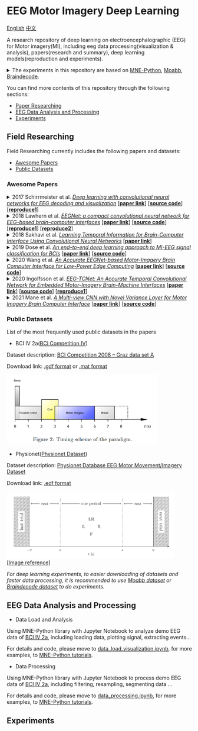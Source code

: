 # EEG Motor Imagery Deep Learning

[English](README.md) [中文](README.zh_CN.md)

A research repository of deep learning on electroencephalographic (EEG) for Motor imagery(MI), including eeg data
processing(visualization & analysis), papers(research and summary), deep learning models(reproduction and experiments).

<details>
<summary>
The experiments in this repository are based on <a href="https://github.com/mne-tools/mne-python">MNE-Python</a>, 
<a href="https://github.com/NeuroTechX/moabb">Moabb</a>,
<a href="https://github.com/braindecode/braindecode">Braindecode</a>.
</summary>

- [MNE-Python](https://github.com/mne-tools/mne-python)

MNE-Python is an open-source Python package for exploring, visualizing, and analyzing human neurophysiological data
such as MEG, EEG, sEEG, ECoG, and more. It includes modules for data input/output, preprocessing, visualization, source
estimation, time-frequency analysis, connectivity analysis, machine learning, and statistics.

- [Moabb](https://github.com/NeuroTechX/moabb)

Moabb: Build a comprehensive benchmark of popular Brain-Computer Interface (BCI) algorithms applied on an extensive
list of freely available EEG datasets.

- [Braindecode](https://github.com/braindecode/braindecode)

Braindecode is an open-source Python toolbox for decoding raw electrophysiology brain data with deep learning models.
It includes dataset fetchers, data preprocessing and visualization tools, as well as implementations of several deep
learning architectures and data augmentations for analysis of EEG, ECoG and MEG.

</details>

You can find more contents of this repository through the following sections:

- [Paper Researching](#field-researching)
- [EEG Data Analysis and Processing](#eeg-data-analysis-and-processing)
- [Experiments](#experiments)

## Field Researching

Field Researching currently includes the following papers and datasets:

- [Awesome Papers](#awesome-papers)
- [Public Datasets](#public-datasets)

### Awesome Papers

<details>
<summary>
2017 Schirrmeister et al.
<u><i>Deep learning with convolutional neural networks for EEG decoding and visualization</i></u>
[<a href="https://onlinelibrary.wiley.com/doi/10.1002/hbm.23730"><b>paper link</b></a>]
[<a href="https://github.com/robintibor/braindecode"><b>source code</b></a>]
[<a href="https://github.com/robintibor/braindecode"><b>reproduce1</b></a>]
</summary>
</details>

<details>
<summary>
2018 Lawhern et al.
<u><i>EEGNet: a compact convolutional neural network for EEG-based brain–computer interfaces</i></u>
[<a href="https://iopscience.iop.org/article/10.1088/1741-2552/aace8c"><b>paper link</b></a>]
[<a href="https://github.com/vlawhern/arl-eegmodels"><b>source code</b></a>]
[<a href="https://github.com/braindecode/braindecode/tree/master/braindecode/models"><b>reproduce1</b></a>]
[<a href="https://colab.research.google.com/drive/1ANF8PwvtUPawTeQt4Uu4iwscpyhHBgvM"><b>reproduce2</b></a>]
</summary>
</details>

<details>
<summary>
2018 Sakhavi et al.
<u><i>Learning Temporal Information for Brain-Computer Interface Using Convolutional Neural Networks</i></u>
[<a href="https://ieeexplore.ieee.org/document/8310961"><b>paper link</b></a>]
</summary>
</details>

<details>
<summary>
2019 Dose et al.
<u><i>An end-to-end deep learning approach to MI-EEG signal classification for BCIs</i></u>
[<a href="https://www.sciencedirect.com/science/article/abs/pii/S0957417418305359"><b>paper link</b></a>]
[<a href="https://github.com/hauke-d/cnn-eeg"><b>source code</b></a>]
</summary>
</details>

<details>
<summary>
2020 Wang et al.
<u><i>An Accurate EEGNet-based Motor-Imagery Brain Computer Interface for Low-Power Edge Computing</i></u>
[<a href="https://ieeexplore.ieee.org/document/9137134"><b>paper link</b></a>]
[<a href="https://github.com/MHersche/eegnet-based-embedded-bci"><b>source code</b></a>]
</summary>
</details>

<details>
<summary>
2020 Ingolfsson et al.
<u><i>EEG-TCNet: An Accurate Temporal Convolutional Network for Embedded Motor-Imagery Brain-Machine Interfaces</i></u>
[<a href="https://ieeexplore.ieee.org/document/9283028"><b>paper link</b></a>]
[<a href="https://github.com/iis-eth-zurich/eeg-tcnet"><b>source code</b></a>]
[<a href="https://github.com/okbalefthanded/eeg-tcnet/blob/master/eeg_tcnet_colab.ipynb"><b>reproduce1</b></a>]
</summary>
</details>

<details>
<summary>
2021 Mane et al.
<u><i>A Multi-view CNN with Novel Variance Layer for Motor Imagery Brain Computer Interface</i></u>
[<a href="https://ieeexplore.ieee.org/document/9175874"><b>paper link</b></a>]
[<a href="https://github.com/ravikiran-mane/FBCNet"><b>source code</b></a>]
</summary>
</details>

### Public Datasets

List of the most frequently used public datasets in the papers

- BCI IV 2a([BCI Competition IV](https://www.bbci.de/competition/iv/))

Dataset description: [BCI Competition 2008 – Graz data set A](https://www.bbci.de/competition/iv/desc_2a.pdf)

Download link: [.gdf format](https://www.bbci.de/competition/iv/#dataset2a)
or [.mat format](http://bnci-horizon-2020.eu/database/data-sets)

![](./static/bci2a.png)

- Physionet([Physionet Dataset](https://physionet.org/content/eegmmidb/1.0.0/))

Dataset
description: [Physionet Database EEG Motor Movement/Imagery Dataset](https://physionet.org/content/eegmmidb/1.0.0/)

Download link: [.edf format](https://physionet.org/content/eegmmidb/1.0.0/)

![](./static/physionet.png) [[Image reference](https://www.sciencedirect.com/science/article/abs/pii/S0957417418305359)]

*For deep learning experiments, to easier downloading of datasets and faster data processing, it is recommended to
use [Moabb dataset](http://moabb.neurotechx.com/docs/datasets.html#module-moabb.datasets)
or [Braindecode dataset](https://braindecode.org/stable/generated/braindecode.datasets.BNCI2014001.html) to do
experiments.*

## EEG Data Analysis and Processing

- Data Load and Analysis

Using MNE-Python library with Jupyter Notebook to analyze demo EEG data of [BCI IV 2a](#public-datasets), including
loading data, plotting signal, extracting events...

For details and code, please move
to [data_load_visualization.ipynb](./data_analysis_notebook_mne/data_load_visualization.ipynb), for more examples,
to [MNE-Python tutorials](https://mne.tools/stable/auto_tutorials/index.html).

- Data Processing

Using MNE-Python library with Jupyter Notebook to process demo EEG data of [BCI IV 2a](#public-datasets), including
filtering, resampling, segmenting data ...

For details and code, please move to [data_processing.ipynb](./data_analysis_notebook_mne/data_processing.ipynb), for
more examples, to [MNE-Python tutorials](https://mne.tools/stable/auto_tutorials/index.html).

## Experiments
